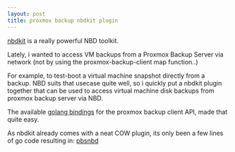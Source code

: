 ```yaml
---
layout: post
title: proxmox backup nbdkit plugin
---
```


[nbdkit](https://libguestfs.org/nbdkit.1.html) is a really powerful NBD
toolkit.

Lately, i wanted to access VM backups from a Proxmox Backup Server via network
(not by using the proxmox-backup-client map function..)

For example, to test-boot a virtual machine snapshot directly from a backup.
NBD suits that usecase quite well, so i quickly put a nbdkit plugin together
that can be used to access virtual machine disk backups from proxmox backup
server via NBD.

The available [golang
bindings](https://github.com/elbandi/go-proxmox-backup-client) for the proxmox
backup client API, made that quite easy.

As nbdkit already comes with a neat COW plugin, its only been a few lines
of go code resulting in: [pbsnbd](https://github.com/abbbi/pbsnbd)
